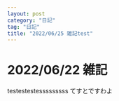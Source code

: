 ```yaml
---
layout: post
category: "日記"
tag: "日記"
title: "2022/06/25 雑記test"
---
```


# 2022/06/22 雑記
testestestesssssssss
てすとですわよ
